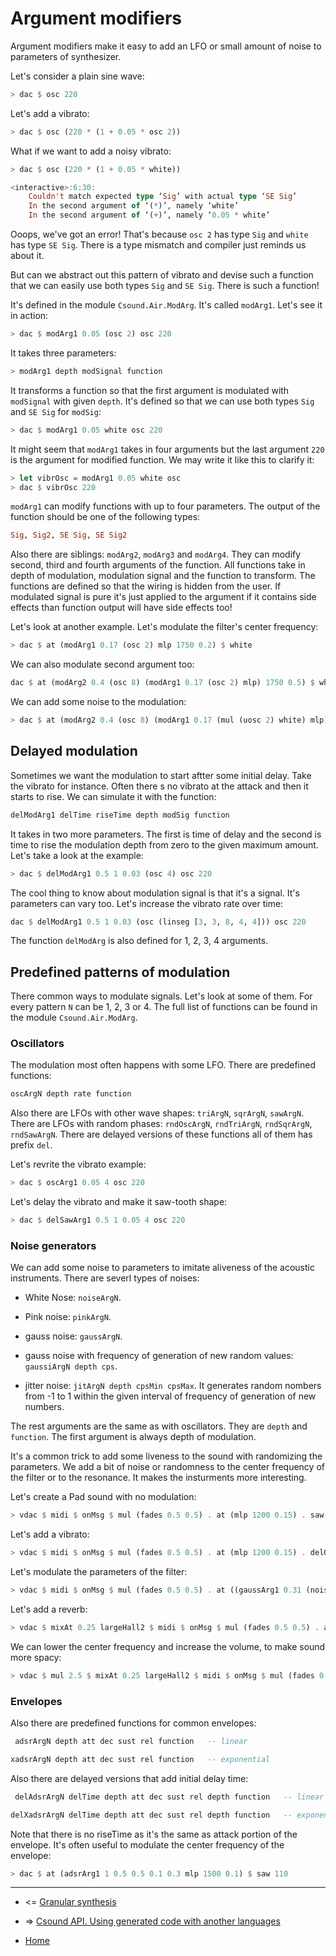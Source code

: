 Argument modifiers
===========================

Argument modifiers make it easy to add an LFO or small amount of noise to parameters
of synthesizer. 

Let's consider a plain sine wave:

~~~haskell
> dac $ osc 220
~~~

Let's add a vibrato:

~~~haskell
> dac $ osc (220 * (1 + 0.05 * osc 2))
~~~

What if we want to add a noisy vibrato:

~~~haskell
> dac $ osc (220 * (1 + 0.05 * white))

<interactive>:6:30:
    Couldn't match expected type ‘Sig’ with actual type ‘SE Sig’
    In the second argument of ‘(*)’, namely ‘white’
    In the second argument of ‘(+)’, namely ‘0.05 * white’
~~~

Ooops, we've got an error! That's because `osc 2` has type `Sig`
and `white` has type `SE Sig`. There is a type mismatch and 
compiler just reminds us about it.

But can we abstract out this pattern of vibrato and devise such a function
that we can easily use both types `Sig` and `SE Sig`. There is such a function!

It's defined in the module `Csound.Air.ModArg`. It's called `modArg1`. Let's see it in action:

~~~haskell
> dac $ modArg1 0.05 (osc 2) osc 220
~~~

It takes three parameters:

~~~haskell
> modArg1 depth modSignal function
~~~

It transforms a function so that the first argument is modulated with `modSignal`
with given `depth`. It's defined so that we can use both types `Sig` and `SE Sig`
for `modSig`:

~~~haskell
> dac $ modArg1 0.05 white osc 220
~~~

It might seem that `modArg1` takes in four arguments but the last argument `220`
is the argument for modified function. We may write it like this to clarify it:

~~~haskell
> let vibrOsc = modArg1 0.05 white osc
> dac $ vibrOsc 220
~~~

`modArg1` can modify functions with up to four parameters. The output of the function
should be one of the following types:

~~~haskell
Sig, Sig2, SE Sig, SE Sig2
~~~

Also there are siblings: `modArg2`, `modArg3` and `modArg4`. They can modify second,  third and fourth arguments of the function.
All functions take in depth of modulation, modulation signal and the function to transform.
The functions are defined so that the wiring is hidden from the user. If modulated
signal is pure it's just applied to the argument if it contains side effects than 
function output will have side effects too! 

Let's look at another example. Let's modulate the filter's center frequency:

~~~haskell
> dac $ at (modArg1 0.17 (osc 2) mlp 1750 0.2) $ white
~~~

We can  also modulate second argument too:

~~~haskell
dac $ at (modArg2 0.4 (osc 8) (modArg1 0.17 (osc 2) mlp) 1750 0.5) $ white
~~~

We can add some noise to the modulation:

~~~haskell
> dac $ at (modArg2 0.4 (osc 8) (modArg1 0.17 (mul (uosc 2) white) mlp) 1750 0.5) $ white
~~~

## Delayed modulation

Sometimes we want the modulation to start aftter some initial delay.
Take the vibrato for instance. Often there s no vibrato at the attack
and then it starts to rise. We can simulate it with the function:

~~~haskell
delModArg1 delTime riseTime depth modSig function
~~~

It takes in two more parameters. The first is time of delay and the second
is time to rise the modulation depth from zero to the given maximum amount.
Let's take a look at the example:

~~~haskell
> dac $ delModArg1 0.5 1 0.03 (osc 4) osc 220
~~~

The cool thing to know about modulation signal is that it's a signal.
It's parameters can vary too. Let's increase the vibrato rate over time:

~~~haskell
dac $ delModArg1 0.5 1 0.03 (osc (linseg [3, 3, 8, 4, 4])) osc 220
~~~

The function `delModArg` is also defined for 1, 2, 3, 4 arguments.

## Predefined patterns of modulation

There common ways to modulate signals. Let's look at some of them.
For every pattern `N` can be 1, 2, 3 or 4. The full list of functions can be found in the module `Csound.Air.ModArg`.

### Oscillators

The modulation most often happens with some LFO. There are predefined functions:

~~~haskell
oscArgN depth rate function
~~~

Also there are LFOs with other wave shapes: `triArgN`, `sqrArgN`, `sawArgN`.
There are LFOs with random phases: `rndOscArgN`, `rndTriArgN`, `rndSqrArgN`, `rndSawArgN`.
There are delayed versions of these functions all of them has prefix `del`.

Let's revrite the vibrato example:

~~~haskell
> dac $ oscArg1 0.05 4 osc 220
~~~

Let's delay the vibrato and make it saw-tooth shape:

~~~haskell
> dac $ delSawArg1 0.5 1 0.05 4 osc 220
~~~

### Noise generators

We can add some noise to parameters to imitate aliveness of the acoustic instruments.
There are severl types of noises:

* White Nose: `noiseArgN`.

* Pink noise: `pinkArgN`.

* gauss noise: `gaussArgN`.

* gauss noise with frequency of generation of new random values: `gaussiArgN depth cps`.

* jitter noise: `jitArgN depth cpsMin cpsMax`. It generates random nombers from -1 to 1 
   within the given interval of frequency of generation of new numbers.

The rest arguments are the same as with oscillators. They are `depth` and `function`.
The first argument is always depth of modulation.

It's a common trick to add some liveness to the sound with randomizing the parameters.
We add a bit of noise or randomness to the center frequency of the filter or to the resonance.
It makes the insturments more interesting.

Let's create a Pad sound with no modulation:

~~~haskell
> vdac $ midi $ onMsg $ mul (fades 0.5 0.5) . at (mlp 1200 0.15) . saw
~~~

Let's add a vibrato:

~~~haskell
> vdac $ midi $ onMsg $ mul (fades 0.5 0.5) . at (mlp 1200 0.15) . delOscArg1 0.3 0.8 4 saw
~~~

Let's modulate the parameters of the filter:

~~~haskell
> vdac $ midi $ onMsg $ mul (fades 0.5 0.5) . at ((gaussArg1 0.31 (noiseArg2 0.2 mlp)) 1000 0.15) . delOscArg1 0.3 0.8 0.013 4 saw
~~~

Let's add a reverb:

~~~haskell
> vdac $ mixAt 0.25 largeHall2 $ midi $ onMsg $ mul (fades 0.5 0.5) . at ((gaussArg1 0.31 (noiseArg2 0.2 mlp)) 1000 0.15) . delOscArg1 0.3 0.8 0.013 4 saw
~~~

We can lower the center frequency and increase the volume, to make sound more spacy:

~~~haskell
> vdac $ mul 2.5 $ mixAt 0.25 largeHall2 $ midi $ onMsg $ mul (fades 0.5 0.5) . at ((gaussArg1 0.31 (noiseArg2 0.2 mlp)) 550 0.15) . delOscArg1 0.3 0.8 0.013 4 saw
~~~

### Envelopes

Also there are predefined functions for common envelopes:

~~~haskell
 adsrArgN depth att dec sust rel function   -- linear

xadsrArgN depth att dec sust rel function   -- exponential
~~~

Also there are delayed versions that add initial delay time:

~~~haskell
 delAdsrArgN delTime depth att dec sust rel depth function   -- linear

delXadsrArgN delTime depth att dec sust rel depth function   -- exponential
~~~

Note that there is no riseTime as it's the same as attack portion of the envelope.
It's often useful to modulate the center frequency of the envelope:

~~~haskell
> dac $ at (adsrArg1 1 0.5 0.5 0.1 0.3 mlp 1500 0.1) $ saw 110
~~~

-------------------------------------------

* <= [Granular synthesis](https://github.com/anton-k/csound-expression/blob/master/tutorial/chapters/GranularSynthesisTutorial.md)

* => [Csound API. Using generated code with another languages](https://github.com/anton-k/csound-expression/blob/master/tutorial/chapters/CsoundAPI.md)

* [Home](https://github.com/anton-k/csound-expression/blob/master/tutorial/Index.md)
